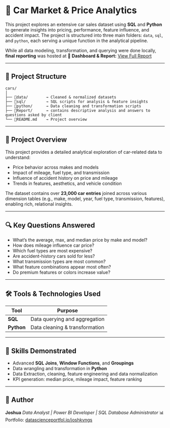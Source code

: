 # 🚗 Car Market & Price Analytics

This project explores an extensive car sales dataset using **SQL** and **Python** to generate insights into pricing, performance, feature influence, and accident impact. The project is structured into three main folders: `data`, `sql`, and `python`, each serving a unique function in the analytical pipeline.

While all data modeling, transformation, and querying were done locally, **final reporting** was hosted at 🔗 **Dashboard & Report:** [View Full Report](https://github.com/Joshkingzz/Cars/blob/main/report.md)

---

## 📁 Project Structure

```
cars/
│
├── 📂data/        → Cleaned & normalized datasets  
├── 📂sql/         → SQL scripts for analysis & feature insights  
├── 📂python/      → Data cleaning and transformation scripts
├── 📂Report/      → contains descriptive analysis and answers to questions asked by client
└── 📂README.md    → Project overview
```

---

## 📌 Project Overview

This project provides a detailed analytical exploration of car-related data to understand:

* Price behavior across makes and models
* Impact of mileage, fuel type, and transmission
* Influence of accident history on price and mileage
* Trends in features, aesthetics, and vehicle condition

The dataset contains over **23,000 car entries** joined across various dimension tables (e.g., make, model, year, fuel type, transmission, features), enabling rich, relational insights.

---

## 🔍 Key Questions Answered

* What’s the average, max, and median price by make and model?
* How does mileage influence car price?
* Which fuel types are most expensive?
* Are accident-history cars sold for less?
* What transmission types are most common?
* What feature combinations appear most often?
* Do premium features or colors increase value?

---

## 🛠 Tools & Technologies Used

| Tool         | Purpose                        |
| ------------ | ------------------------------ |
| **SQL**      | Data querying and aggregation  |
| **Python**   | Data cleaning & transformation |


---

## 🧠 Skills Demonstrated

* Advanced **SQL Joins**, **Window Functions**, and **Groupings**
* Data wrangling and transformation in **Python**
* Data Extraction, cleaning, feature engineering and data normalization
* KPI generation: median price, mileage impact, feature ranking

---

## 👤 Author

**Joshua**
*Data Analyst | Power BI Developer | SQL Database Administrator*
📊 Portfolio: [datascienceportfol.io/joshkvngs](https://www.datascienceportfol.io/joshkvngs)
